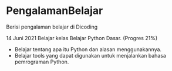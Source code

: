 # PengalamanBelajar
Berisi pengalaman belajar di Dicoding

14 Juni 2021
Belajar kelas Belajar Python Dasar. (Progres 21%)
  * Belajar tentang apa itu Python dan alasan menggunakannya.
  * Belajar tools yang dapat digunakan untuk menjalankan bahasa pemrograman Python.
